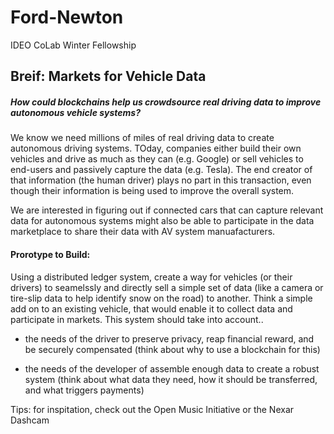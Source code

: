 # Ford-Newton
IDEO CoLab Winter Fellowship

## Breif: Markets for Vehicle Data

##### How could blockchains help us crowdsource real driving data to improve autonomous vehicle systems?

<p>
  We know we need millions of miles of real driving data to create autonomous driving systems. TOday, companies either build their own vehicles and drive as much as they can (e.g. Google) or sell vehicles to end-users and passively capture the data (e.g. Tesla). The end creator of that information (the human driver) plays no part in this transaction, even though their information is being used to improve the overall system. 
</p>

<p>
  We are interested in figuring out if connected cars that can capture relevant data for autonomous systems might also be able to participate in the data marketplace to share their data with AV system manuafacturers. 
</p>

#### Prorotype to Build:

<p>
  Using a distributed ledger system, create a way for vehicles (or their drivers) to seamelssly and directly sell a simple set of data (like a camera or tire-slip data to help identify snow on the road) to another. Think a simple add on to an existing vehicle, that would enable it to collect data and participate in markets. This system should take into account..
  
  - the needs of the driver to preserve privacy, reap financial reward, and be securely compensated (think about why to use a blockchain for this)
  
  - the needs of the developer of assemble enough data to create a robust system (think about what data they need, how it should be transferred, and what triggers payments)
  
  Tips: for inspitation, check out the Open Music Initiative or the Nexar Dashcam
</p>

<p>
</p>
